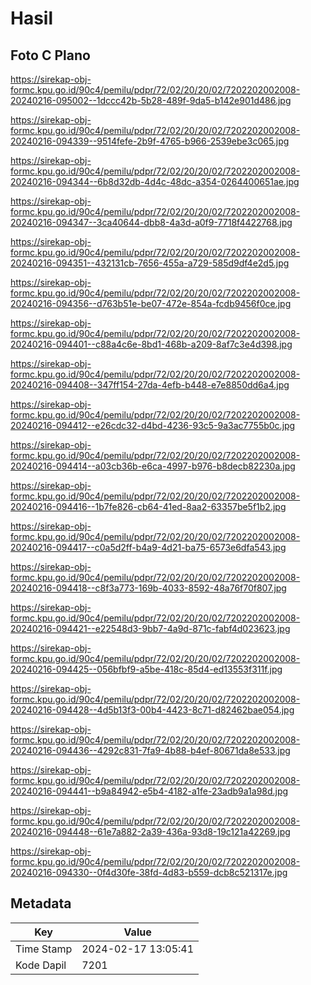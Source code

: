 # Hasil

## Foto C Plano

https://sirekap-obj-formc.kpu.go.id/90c4/pemilu/pdpr/72/02/20/20/02/7202202002008-20240216-095002--1dccc42b-5b28-489f-9da5-b142e901d486.jpg

https://sirekap-obj-formc.kpu.go.id/90c4/pemilu/pdpr/72/02/20/20/02/7202202002008-20240216-094339--9514fefe-2b9f-4765-b966-2539ebe3c065.jpg

https://sirekap-obj-formc.kpu.go.id/90c4/pemilu/pdpr/72/02/20/20/02/7202202002008-20240216-094344--6b8d32db-4d4c-48dc-a354-0264400651ae.jpg

https://sirekap-obj-formc.kpu.go.id/90c4/pemilu/pdpr/72/02/20/20/02/7202202002008-20240216-094347--3ca40644-dbb8-4a3d-a0f9-7718f4422768.jpg

https://sirekap-obj-formc.kpu.go.id/90c4/pemilu/pdpr/72/02/20/20/02/7202202002008-20240216-094351--432131cb-7656-455a-a729-585d9df4e2d5.jpg

https://sirekap-obj-formc.kpu.go.id/90c4/pemilu/pdpr/72/02/20/20/02/7202202002008-20240216-094356--d763b51e-be07-472e-854a-fcdb9456f0ce.jpg

https://sirekap-obj-formc.kpu.go.id/90c4/pemilu/pdpr/72/02/20/20/02/7202202002008-20240216-094401--c88a4c6e-8bd1-468b-a209-8af7c3e4d398.jpg

https://sirekap-obj-formc.kpu.go.id/90c4/pemilu/pdpr/72/02/20/20/02/7202202002008-20240216-094408--347ff154-27da-4efb-b448-e7e8850dd6a4.jpg

https://sirekap-obj-formc.kpu.go.id/90c4/pemilu/pdpr/72/02/20/20/02/7202202002008-20240216-094412--e26cdc32-d4bd-4236-93c5-9a3ac7755b0c.jpg

https://sirekap-obj-formc.kpu.go.id/90c4/pemilu/pdpr/72/02/20/20/02/7202202002008-20240216-094414--a03cb36b-e6ca-4997-b976-b8decb82230a.jpg

https://sirekap-obj-formc.kpu.go.id/90c4/pemilu/pdpr/72/02/20/20/02/7202202002008-20240216-094416--1b7fe826-cb64-41ed-8aa2-63357be5f1b2.jpg

https://sirekap-obj-formc.kpu.go.id/90c4/pemilu/pdpr/72/02/20/20/02/7202202002008-20240216-094417--c0a5d2ff-b4a9-4d21-ba75-6573e6dfa543.jpg

https://sirekap-obj-formc.kpu.go.id/90c4/pemilu/pdpr/72/02/20/20/02/7202202002008-20240216-094418--c8f3a773-169b-4033-8592-48a76f70f807.jpg

https://sirekap-obj-formc.kpu.go.id/90c4/pemilu/pdpr/72/02/20/20/02/7202202002008-20240216-094421--e22548d3-9bb7-4a9d-871c-fabf4d023623.jpg

https://sirekap-obj-formc.kpu.go.id/90c4/pemilu/pdpr/72/02/20/20/02/7202202002008-20240216-094425--056bfbf9-a5be-418c-85d4-ed13553f311f.jpg

https://sirekap-obj-formc.kpu.go.id/90c4/pemilu/pdpr/72/02/20/20/02/7202202002008-20240216-094428--4d5b13f3-00b4-4423-8c71-d82462bae054.jpg

https://sirekap-obj-formc.kpu.go.id/90c4/pemilu/pdpr/72/02/20/20/02/7202202002008-20240216-094436--4292c831-7fa9-4b88-b4ef-80671da8e533.jpg

https://sirekap-obj-formc.kpu.go.id/90c4/pemilu/pdpr/72/02/20/20/02/7202202002008-20240216-094441--b9a84942-e5b4-4182-a1fe-23adb9a1a98d.jpg

https://sirekap-obj-formc.kpu.go.id/90c4/pemilu/pdpr/72/02/20/20/02/7202202002008-20240216-094448--61e7a882-2a39-436a-93d8-19c121a42269.jpg

https://sirekap-obj-formc.kpu.go.id/90c4/pemilu/pdpr/72/02/20/20/02/7202202002008-20240216-094330--0f4d30fe-38fd-4d83-b559-dcb8c521317e.jpg


## Metadata

| Key        | Value               |
| ---------- | ------------------- |
| Time Stamp | 2024-02-17 13:05:41 |
| Kode Dapil | 7201                |




